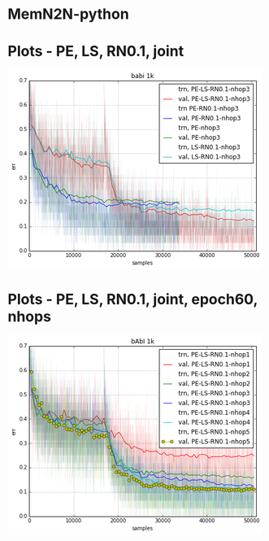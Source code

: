 # MemN2N-python
# Plots - PE, LS, RN0.1, joint
![alt tag](https://github.com/taey16/MemN2N-python/blob/master/demo/logs/babi_PE_LS_RN_err.png)
# Plots - PE, LS, RN0.1, joint, epoch60, nhops
![alt tag](https://github.com/taey16/MemN2N-python/blob/master/demo/logs/babi_hops_err.png)
